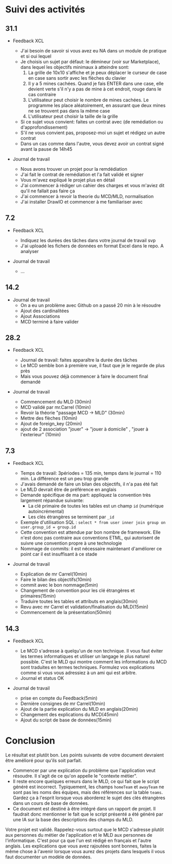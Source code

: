 # Suivi des activités

## 31.1

- Feedback XCL
    - J'ai besoin de savoir si vous avez eu NA dans un module de pratique et si oui lequel
    - Je choisis un sujet par défaut: le démineur (voir sur Marketplace), dans lequel les objectifs minimaux à atteindre sont:
        1. La grille de 10x10 s'affiche et je peux déplacer le curseur de case en case sans sortir avec les flèches du clavier
        2. Il y a 5 mines cachées. Quand je fais ENTER dans une case, elle devient verte s'il n'y a pas de mine à cet endroit, rouge dans le cas contraire
        3. L'utilisateur peut choisir le nombre de mines cachées. Le programme les place aléatoirement, en assurant que deux mines ne se trouvent pas dans la même case
        4. L'utilisateur peut choisir la taille de la grille 
    - Si ce sujet vous convient: faites un contrat avec (de remédiation ou d'approfondissement)
    - S'il ne vous convient pas, proposez-moi un sujet et rédigez un autre contrat
    - Dans un cas comme dans l'autre, vous devez avoir un contrat signé avant la pause de 14h45
    
- Journal de travail
    - Nous avons trouver un projet pour la remdédiation
    - J'ai fait le contrat de remédiation et l'a fait validé et signer
    - Vous m'avez expliqué le projet plus en détail 
    - J'ai commencer à rédiger un cahier des charges et vous m'aviez dit qu'il ne fallait pas faire ça
    - J'ai commencer à revoir la theorie du MCD/MLD, normalisation
    - J'ai installer DrawIO et commencer à me familiariser avec

## 7.2

- Feedback XCL
    - Indiquez les durées des tâches dans votre journal de travail svp
    - J'ai uploadé les fichers de données en format Excel dans le repo. A analyser

- Journal de travail
    - ...

## 14.2



- Journal de travail
    - On a eu un problème avec Github on a passé 20 min à le résoudre
    - Ajout des cardinalitées
    - Ajout Associations
    - MCD terminé à faire valider

## 28.2

- Feedback XCL
    - Journal de travail: faites apparaître la durée des tâches
    - Le MCD semble bon à première vue, il faut que je le regarde de plus près
    - Mais vous pouvez déjà commencer à faire le document final demandé

- Journal de travail
    - Commencement du MLD (30min)
    - MCD validé par mr.Carrel (10min)
    - Revoir la théorie "passage MCD -> MLD" (30min)
    - Mettre des flèches (10min)
    - Ajout de foreign_key (20min)
    - ajout de 2 association "jouer" -> "jouer à domicile" , "jouer à l'exterieur" (10min)


## 7.3

- Feedback XCL
    - Temps de travail: 3périodes = 135 min, temps dans le journal = 110 min. La différence est un peu trop grande
    - J'avais demandé de faire un bilan des objectifs, il n'a pas été fait
    - Le MLD devrait être de préférence en anglais
    - Demande spécifique de ma part: appliquez la convention très largement répandue suivante: 
        - La clé primaire de toutes les tables est un champ `id` (numérique autoincrémental)
        - Les clés étrangères se terminent par `_id`
    - Exemple d'utilisation SQL : `select * from user inner join group on user.group_id = group.id`
    - Cette convention est attendue par bon nombre de framework. Elle n'est donc pas contraire aux conventions ETML, qui autorisent de suivre une convention propre à une technologie
    - Nommage de commits: il est nécessaire maintenant d'améliorer ce point car il est insuffisant à ce stade

- Journal de travail
    - Explication de mr Carrel(10min)
    - Faire le bilan des objectifs(10min)
    - commit avec le bon nommage(5min)
    - Changement de convention pour les clé étrangères et primaires(15min)
    - Traduire toutes les tables et attributs en anglais(30min)
    - Revu avec mr Carrel et validation/finalisation du MLD(15min)
    - Commencement de la présentation(50min)

## 14.3

- Feedback XCL
    - Le MCD s'adresse à quelqu'un de non technique. Il vous faut éviter les termes informatiques et utiliser un langage le plus naturel possible. C'est le MLD qui montre comment les informations du MCD sont traduites en termes techniques. Formulez vos explications comme si vous vous adressiez à un ami qui est arbitre.
    - Journal et status OK

- Journal de travail
    - prise en compte du Feedback(5min)
    - Dernière consignes de mr Carrel(10min)
    - Ajout de la partie explication du MLD en anglais(20min)
    - Changement des explications du MCD(45min)
    - Ajout du script de base de données(15min)
 
# Conclusion

Le résultat est plutôt bon. Les points suivants de votre document devraient être amélioré pour qu'ils soit parfait.

- Commencer par une explication du problème que l'application veut résoudre. Il s'agit de ce qu'on appelle le "contexte métier".
- Il reste encore quelques erreurs dans le MLD, ce qui fait que le script généré est incorrect. Typiquement, les champs `homeTeam` et `awayTeam` ne sont pas les noms des équipes, mais des références sur la table `teams`. Gardez ça à l'esprit lorsque vous aborderez le sujet des clés étrangères dans un cours de base de données.
- Ce document est destiné à être intégré dans un rapport de projet. Il faudrait donc mentionner le fait que le script présenté a été généré par une IA sur la base des descriptions des champs du MLD.

Votre projet est validé. Rappelez-vous surtout que le MCD s'adresse plutôt aux personnes du métier de l'application et le MLD aux personnes de l'informatique. C'est pour ça que l'un est rédigé en français et l'autre anglais. Les explications que vous avez rajoutées sont bonnes, faites la même chose à l'avenir lorsque vous aurez des projets dans lesquels il vous faut documenter un modèle de données.
